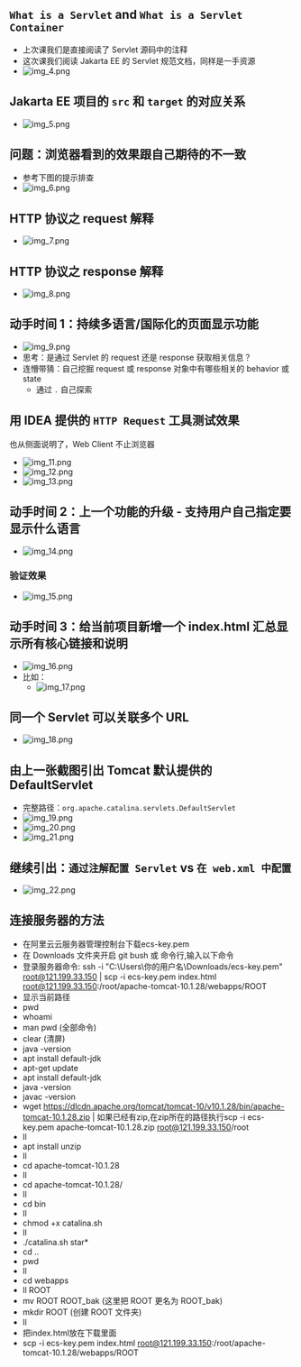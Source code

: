 ## `What is a Servlet` and `What is a Servlet Container`
- 上次课我们是直接阅读了 Servlet 源码中的注释
- 这次课我们阅读 Jakarta EE 的 Servlet 规范文档，同样是一手资源
- ![img_4.png](img_4.png)

## Jakarta EE 项目的 `src` 和 `target` 的对应关系
- ![img_5.png](img_5.png)

## 问题：浏览器看到的效果跟自己期待的不一致
- 参考下图的提示排查
- ![img_6.png](img_6.png)

## HTTP 协议之 request 解释
- ![img_7.png](img_7.png)

## HTTP 协议之 response 解释
- ![img_8.png](img_8.png)

## 动手时间 1：持续多语言/国际化的页面显示功能
- ![img_9.png](img_9.png)
- 思考：是通过 Servlet 的 request 还是 response 获取相关信息？
- 连懵带猜：自己挖掘 request 或 response 对象中有哪些相关的 behavior 或 state
    - 通过 `.` 自己探索

## 用 IDEA 提供的 `HTTP Request` 工具测试效果
也从侧面说明了，Web Client 不止浏览器
- ![img_11.png](img_11.png)
- ![img_12.png](img_12.png)
- ![img_13.png](img_13.png)

## 动手时间 2：上一个功能的升级 - 支持用户自己指定要显示什么语言
- ![img_14.png](img_14.png)

### 验证效果
- ![img_15.png](img_15.png)

## 动手时间 3：给当前项目新增一个 index.html 汇总显示所有核心链接和说明
- ![img_16.png](img_16.png)
- 比如：
    - ![img_17.png](img_17.png)

## 同一个 Servlet 可以关联多个 URL
- ![img_18.png](img_18.png)

## 由上一张截图引出 Tomcat 默认提供的 DefaultServlet
- 完整路径：`org.apache.catalina.servlets.DefaultServlet`
- ![img_19.png](img_19.png)
- ![img_20.png](img_20.png)
- ![img_21.png](img_21.png)

## 继续引出：`通过注解配置 Servlet` vs `在 web.xml 中配置`
- ![img_22.png](img_22.png)

## 连接服务器的方法
* 在阿里云云服务器管理控制台下载ecs-key.pem
* 在 Downloads 文件夹开启 git bush 或 命令行,输入以下命令
* 登录服务器命令: ssh -i "C:\Users\你的用户名\Downloads/ecs-key.pem" root@121.199.33.150 | scp -i ecs-key.pem index.html root@121.199.33.150:/root/apache-tomcat-10.1.28/webapps/ROOT
* 显示当前路径
* pwd
* whoami
* man pwd (全部命令)
* clear (清屏)
* java -version
* apt install default-jdk
* apt-get update
* apt install default-jdk
* java -version
* javac -version
* wget https://dlcdn.apache.org/tomcat/tomcat-10/v10.1.28/bin/apache-tomcat-10.1.28.zip | 如果已经有zip,在zip所在的路径执行scp -i ecs-key.pem apache-tomcat-10.1.28.zip root@121.199.33.150/root
* ll
* apt install unzip
* ll
* cd apache-tomcat-10.1.28 
* ll
* cd apache-tomcat-10.1.28/
* ll
* cd bin
* ll
* chmod +x catalina.sh
* ll
* ./catalina.sh star* 
* cd ..
* pwd
* ll
* cd webapps
* ll ROOT
* mv ROOT ROOT_bak (这里把 ROOT 更名为 ROOT_bak)
* mkdir ROOT (创建 ROOT 文件夹)
* ll
* 把index.html放在下载里面
* scp -i ecs-key.pem index.html root@121.199.33.150:/root/apache-tomcat-10.1.28/webapps/ROOT
